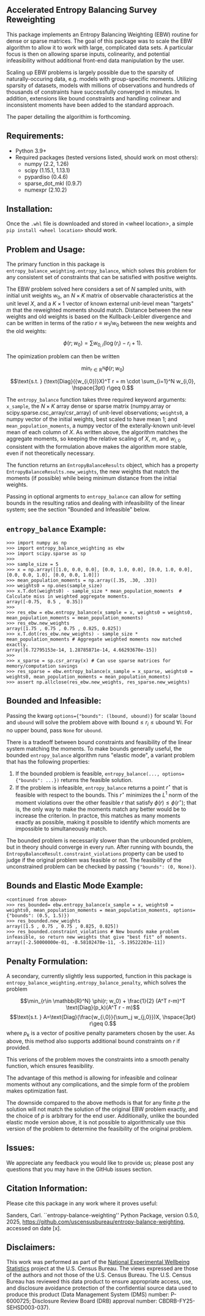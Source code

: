 Accelerated Entropy Balancing Survey Reweighting
------------------------------------
This package implements an Entropy Balancing Weighting (EBW) routine for dense or sparse matrices.
The goal of this package was to scale the EBW algorithm to allow it to work with large, complicated data
sets. A particular focus is then on allowing sparse inputs, colinearity, and potential 
infeasibility without additional front-end data manipulation by the user.

Scaling up EBW problems is largely possible due to the sparsity of naturally-occuring data, e.g. models with group-specific moments. Utilizing sparsity of datasets, models with millions of observations and hundreds of thousands of constraints have successfully converged in minutes. In addition, extensions like bound constraints and handling colinear and inconsistent moments have been added to the standard approach.

The paper detailing the algorithim is forthcoming.

Requirements:
-------------
- Python 3.9+
- Required packages (tested versions listed, should work on most others):
  - numpy (2.2, 1.26)
  - scipy (1.15.1, 1.13.1)
  - pypardiso (0.4.6)
  - sparse_dot_mkl (0.9.7)
  - numexpr (2.10.2)

Installation:
-------------
Once the `.whl` file is downloaded and stored in \<wheel location\>, a simple
```pip install <wheel location>```
should work.

Problem and Usage:
-------------------
The primary function in this package is ```entropy_balance_weighting.entropy_balance```, which solves this problem for any consistent set of constraints that can be satisfied with positive weights.

The EBW problem solved here considers a set of $N$ sampled units, with initial unit weights $w_0$, an $N\times K$ matrix of observable characteristics at the unit level $X$, and a $K\times 1$ vector of known external unit-level mean "targets" $m$ that the reweighted moments should match. Distance between the new weights and old weights is based on the Kullback-Leibler divergence and can be written in terms of the ratio $r \equiv w_{1}/w_{0}$ between the new weights and the old weights:

$$\phi(r; w_0)=\sum w_{0,i} (\log(r_{i}) - r_{i} + 1).$$

The opimization problem can then be written

$$\min_{r\in \mathbb{R}^N} \phi(r; w_0)$$


$$\text{s.t. } (\text{Diag}({w_{i,0})}X)^T r = m \cdot \sum_{i=1}^N w_{i,0}, \hspace{3pt} r\geq 0.$$


The ```entropy_balance``` function takes three required keyword arguments: ```x_sample```, the $N\times K$ array dense or sparse matrix (numpy.array or scipy.sparse.csc_array/csr_array) of unit-level observations; ```weights0```, a numpy vector of the initial weights, best scaled to have mean 1; and ```mean_population_moments```, a numpy vector of the exterally-known unit-level mean of each column of $X$. As written above, the algorithm matches the aggregate moments, so keeping the relative scaling of $X$, $m$, and $w_{i,0}$ consistent with the formulation above makes the algorithm more stable, even if not theoretically necessary. 

The function returns an ```EntropyBalanceResults``` object, which has a property ```EntropyBalanceResults.new_weights```, the new weights that match the moments (if possible) while being minimum distance from the initial weights.

Passing in optional argments to ```entropy_balance``` can allow for setting bounds in the resulting ratios and dealing with infeasibility of the linear system; see the section "Bounded and Infeasible" below.


```entropy_balance``` Example:
--------

```
>>> import numpy as np
>>> import entropy_balance_weighting as ebw
>>> import scipy.sparse as sp
>>> 
>>> sample_size = 5
>>> x = np.array([[1.0, 0.0, 0.0], [0.0, 1.0, 0.0], [0.0, 1.0, 0.0], [0.0, 0.0, 1.0], [0.0, 0.0, 1.0]])
>>> mean_population_moments = np.array([.35, .30, .33])
>>> weights0 = np.ones(sample_size)
>>> x.T.dot(weights0) - sample_size * mean_population_moments  # Calculate miss in weighted aggregate moments.
array([-0.75,  0.5 ,  0.35])
>>>
>>> res_ebw = ebw.entropy_balance(x_sample = x, weights0 = weights0, mean_population_moments = mean_population_moments)
>>> res_ebw.new_weights
array([1.75 , 0.75 , 0.75 , 0.825, 0.825])
>>> x.T.dot(res_ebw.new_weights) - sample_size * mean_population_moments # Aggregate weighted moments now matched exactly.
array([6.72795153e-14, 1.28785871e-14, 4.66293670e-15])
>>>
>>> x_sparse = sp.csr_array(x) # Can use sparse matrices for memory/computation savings
>>> res_sparse = ebw.entropy_balance(x_sample = x_sparse, weights0 = weights0, mean_population_moments = mean_population_moments)
>>> assert np.allclose(res_ebw.new_weights, res_sparse.new_weights)
```

Bounded and Infeasible:
-----------------------
Passing the kwarg ```options={"bounds": (lbound, ubound)}``` for scalar `lbound` and `ubound` will solve the problem above with $\text{lbound} \leq r_i \leq \text{ubound }\forall i$. For no upper bound, pass `None` for `ubound`. 

There is a tradeoff between bound constraints and feasibility of the linear system matching the moments. To make bounds generally useful, the bounded `entropy_balance` algorithm runs "elastic mode", a variant problem that has the following properties:

1. If the bounded problem is feasible, `entropy_balance(..., options={"bounds": ...})` returns the feasible solution.
2. If the problem is infeasible, `entropy_balance` returns a point $r^\star$ that is feasible with respect to the bounds. This $r^\star$ minimizes the $L^1$ norm of the moment violations over the other feasible $r$ that satisfy $\phi(r) \leq \phi(r^\star)$; that is, the only way to make the moments match any better would be to increase the criterion. In practce, this matches as many moments exactly as possible, making it possible to identify which moments are impossible to simultaneously match.

The bounded problem is necessarily slower than the unbounded problem, but in theory should converge in every run. After running with bounds, the ```EntropyBalanceResult.constraint_violations``` property can be used to judge if the original problem was feasible or not. The feasibility of the unconstrained problem can be checked by passing `{"bounds": (0, None)}`.

Bounds and Elastic Mode Example:
--------------------------------
```
<continued from above>
>>> res_bounded= ebw.entropy_balance(x_sample = x, weights0 = weights0, mean_population_moments = mean_population_moments, options={"bounds": (0.5, 1.5)})
>>> res_bounded.new_weights
array([1.5 , 0.75 , 0.75 , 0.825, 0.825])
>>> res_bounded.constraint_violations # New bounds make problem infeasible, so return new weights that give "best fit" of moments.
array([-2.50000000e-01, -8.58102478e-11, -5.19522203e-11])

```



Penalty Formulation:
-------------------
A secondary, currently slightly less supported, function in this package is ```entropy_balance_weighting.entropy_balance_penalty```, which solves the problem 

$$\min_{r\in \mathbb{R}^N} \phi(r; w_0) + \frac{1}{2} (A^T r-m)^T \text{Diag}(p_k)(A^T r - m)$$
$$\text{s.t. }  A=\text{Diag}(\frac{w_{i,0}}{\sum_j w_{j,0}})X, \hspace{3pt} r\geq 0.$$
where $p_{k}$ is a vector of positive penalty parameters chosen by the user. As above, this method also supports additional bound constraints on $r$ if provided.


This verions of the problem moves the constraints into a smooth penalty function, which ensures feasibility. 

The advantage of this method is allowing for infeasible and colinear moments without any complications, and the simple form of the problem makes optimization fast. 

The downside compared to the above methods is that for any finite $p$ the solution will not match the solution of the original EBW problem exactly, and the choice of $p$ is arbitrary for the end user. Additionally, unlike the bounded elastic mode version above, it is not possible to algorithmically use this version of the problem to determine the feasibility of the original problem. 

Issues:
-------
We appreciate any feedback you would like to provide us; please post any questions that you may have in the GitHub issues section.

Citation Information:
---------------------
Please cite this package in any work where it proves useful:

Sanders, Carl. ``entropy-balance-weighting'' Python Package, version 0.5.0, 2025, https://github.com/uscensusbureau/entropy-balance-weighting, accessed on date \[x\].


Disclaimers:
------------
This work was performed as part of the [National Experimental Wellbeing Statistics](https://census.gov/data/experimental-data-products/national-experimental-wellbeing-statistics.html) project at the U.S. Census Bureau.
The views expressed are those of the authors and not those of the U.S. Census Bureau. The U.S. Census Bureau has reviewed this data product to ensure appropriate access, use, and disclosure avoidance protection of the confidential source data used to produce this product (Data Management System (DMS) number: P-6000725; Disclosure Review Board (DRB) approval number: CBDRB-FY25-SEHSD003-037).

